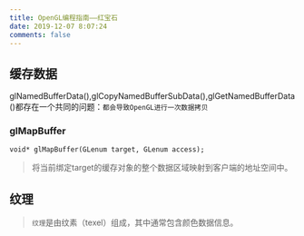 ```yaml
---
title: OpenGL编程指南——红宝石
date: 2019-12-07 8:07:24
comments: false
---
```


## 缓存数据

glNamedBufferData(),glCopyNamedBufferSubData(),glGetNamedBufferData()都存在一个共同的问题：`都会导致OpenGL进行一次数据拷贝`

### glMapBuffer

```
void* glMapBuffer(GLenum target, GLenum access);
```

> 将当前绑定target的缓存对象的整个数据区域映射到客户端的地址空间中。


## 纹理

> `纹理`是由纹素（texel）组成，其中通常包含颜色数据信息。
